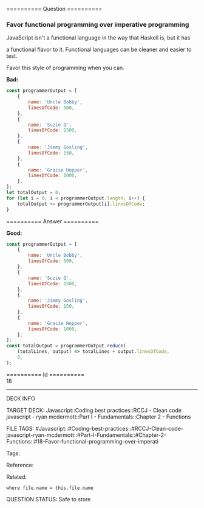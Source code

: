 ========== Question ==========  

### Favor functional programming over imperative programming

JavaScript isn't a functional language in the way that Haskell is, but it has

a functional flavor to it. Functional languages can be cleaner and easier to test.

Favor this style of programming when you can.

**Bad:**

```javascript
const programmerOutput = [
    {
        name: 'Uncle Bobby',
        linesOfCode: 500,
    },
    {
        name: 'Suzie Q',
        linesOfCode: 1500,
    },
    {
        name: 'Jimmy Gosling',
        linesOfCode: 150,
    },
    {
        name: 'Gracie Hopper',
        linesOfCode: 1000,
    },
];
let totalOutput = 0;
for (let i = 0; i < programmerOutput.length; i++) {
    totalOutput += programmerOutput[i].linesOfCode;
}
```  

========== Answer ==========  

**Good:**

```javascript
const programmerOutput = [
    {
        name: 'Uncle Bobby',
        linesOfCode: 500,
    },
    {
        name: 'Suzie Q',
        linesOfCode: 1500,
    },
    {
        name: 'Jimmy Gosling',
        linesOfCode: 150,
    },
    {
        name: 'Gracie Hopper',
        linesOfCode: 1000,
    },
];
const totalOutput = programmerOutput.reduce(
    (totalLines, output) => totalLines + output.linesOfCode,
    0,
);
```

========== Id ==========  
18

---

DECK INFO

TARGET DECK: Javascript::Coding best practices::RCCJ - Clean code javascript - ryan mcdermott::Part I - Fundamentals::Chapter 2 - Functions

FILE TAGS: #Javascript::#Coding-best-practices::#RCCJ-Clean-code-javascript-ryan-mcdermott::#Part-I-Fundamentals::#Chapter-2-Functions::#18-Favor-functional-programming-over-imperati

Tags:

Reference:

Related:

```dataview
where file.name = this.file.name
```
QUESTION STATUS: Safe to store
